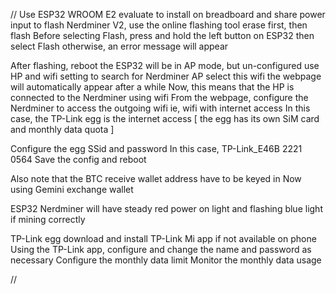 //
Use ESP32 WROOM E2
evaluate to install on breadboard and share power input
to flash Nerdminer V2, use the online flashing tool
erase first, then flash
Before selecting Flash, press and hold the left button on ESP32
then select Flash
otherwise, an error message will appear

After flashing, reboot
the ESP32 will be in AP mode, but un-configured
use HP and wifi setting to search for Nerdminer AP
select this wifi
the webpage will automatically appear after a while
Now, this means that the HP is connected to the Nerdminer using wifi
From the webpage, configure the Nerdminer to access the outgoing wifi
ie, wifi with internet access
In this case, the TP-Link egg is the internet access
[ the egg has its own SiM card and monthly data quota ]

Configure the egg SSid and password
In this case, TP-Link_E46B 2221 0564
Save the config and reboot

Also note that the BTC receive wallet address have to be keyed in
Now using Gemini exchange wallet

ESP32 Nerdminer will have steady red power on light and 
flashing blue light if mining correctly

TP-Link egg
download and install TP-Link Mi app if not available on phone
Using the TP-Link app, configure and change the name and password as necessary
Configure the monthly data limit
Monitor the monthly data usage

//